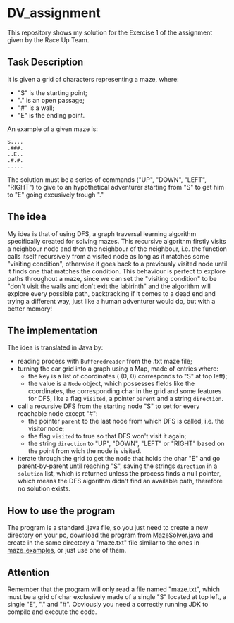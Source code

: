 # DV_assignment
This repository shows my solution for the Exercise 1 of the assignment given by the Race Up Team.
## Task Description
It is given a grid of characters representing a maze, where:
* "S" is the starting point;
* "." is an open passage;
* "#" is a wall;
* "E" is the ending point.

An example of a given maze is:
```
S.... 
.###.
..E..
.#.#.
.....
```

The solution must be a series of commands ("UP", "DOWN", "LEFT", "RIGHT") to give to an hypothetical adventurer starting from "S" to get him to "E" going excusively trough "."
## The idea
My idea is that of using DFS, a graph traversal learning algorithm specifically created for solving mazes. This recursive algorithm firstly visits a neighbour node and then the neighbour of the neighbour, i.e. the function calls itself recursively from a visited node as long as it matches some "visiting condition", otherwise it goes back to a previously visited node until it finds one that matches the condition. This behaviour is perfect to explore paths throughout a maze, since we can set the "visiting condition" to be "don't visit the walls and don't exit the labirinth" and the algorithm will explore every possible path, backtracking if it comes to a dead end and trying a different way, just like a human adventurer would do, but with a better memory!
## The implementation
The idea is translated in Java by:
* reading process with `Bufferedreader` from the .txt maze file;
* turning the car grid into a graph using a Map, made of entries where:
  * the key is a list of coordinates ( (0, 0) corresponds to "S" at top left);
  * the value is a `Node` object, which possesses fields like the coordinates, the corresponding char in the grid and some features for DFS, like a flag `visited`, a pointer `parent` and a string `direction`.
* call a recursive DFS from the starting node "S" to set for every reachable node except "#":
  * the pointer `parent` to the last node from which DFS is called, i.e. the visitor node;
  * the flag `visited` to true so that DFS won't visit it again;
  * the string `direction` to "UP", "DOWN", "LEFT" or "RIGHT" based on the point from wich the node is visited.
* iterate through the grid to get the node that holds the char "E" and go parent-by-parent until reaching "S", saving the strings `direction` in a `solution` list, which is returned unless the process finds a null pointer, which means the DFS algorithm didn't find an available path, therefore no solution exists.
## How to use the program
The program is a standard .java file, so you just need to create a new directory on your pc, download the program from [MazeSolver.java](code/MazeSolver.java) and create in the same directory a "maze.txt" file similar to the ones in [maze_examples](code/maze_examples), or just use one of them. 
## Attention
Remember that the program will only read a file named "maze.txt", which must be a grid of char exclusively made of a single "S" located at top left, a single "E", "." and "#". Obviously you need a correctly running JDK to compile and execute the code.
